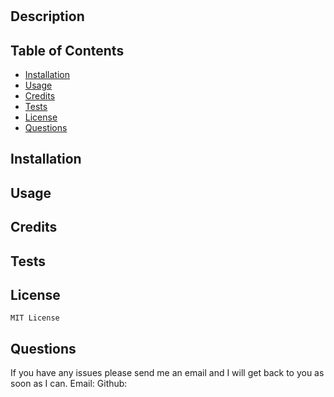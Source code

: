 # 

## Description


## Table of Contents
- [Installation](#installation)
- [Usage](#usage)
- [Credits](#credits)
- [Tests](#tests)
- [License](#license)
- [Questions](#quesetions)

## Installation
    

## Usage
    

## Credits
    

## Tests
    
    
## License
    MIT License
     




## Questions
If you have any issues please send me an email and I will get back to you as soon as I can.
Email: 
Github:  
    